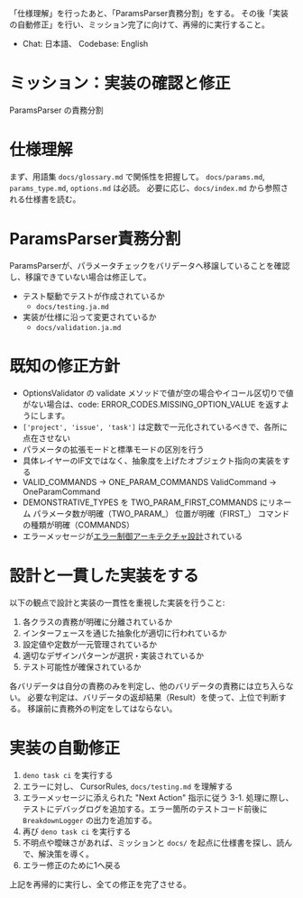 「仕様理解」を行ったあと、「ParamsParser責務分割」をする。
その後「実装の自動修正」を行い、ミッション完了に向けて、再帰的に実行すること。

- Chat: 日本語、 Codebase: English

# ミッション：実装の確認と修正
ParamsParser の責務分割

# 仕様理解

まず、用語集 `docs/glossary.md` で関係性を把握して。
`docs/params.md`, `params_type.md`, `options.md` は必読。
必要に応じ、`docs/index.md` から参照される仕様書を読む。


# ParamsParser責務分割

ParamsParserが、パラメータチェックをバリデータへ移譲していることを確認し、移譲できていない場合は修正して。

- テスト駆動でテストが作成されているか
  - `docs/testing.ja.md`
- 実装が仕様に沿って変更されているか
  - `docs/validation.ja.md`


# 既知の修正方針

- OptionsValidator の validate メソッドで値が空の場合やイコール区切りで値がない場合は、code: ERROR_CODES.MISSING_OPTION_VALUE を返すようにします。
- `['project', 'issue', 'task']` は定数で一元化されているべきで、各所に点在させない
- パラメータの拡張モードと標準モードの区別を行う
- 具体レイヤーのIF文ではなく、抽象度を上げたオブジェクト指向の実装をする
- VALID_COMMANDS → ONE_PARAM_COMMANDS
ValidCommand → OneParamCommand
- DEMONSTRATIVE_TYPES を TWO_PARAM_FIRST_COMMANDS にリネーム
  パラメータ数が明確（TWO_PARAM_）
  位置が明確（FIRST_）
  コマンドの種類が明確（COMMANDS）
- エラーメッセージが[エラー制御アーキテクチャ設計](docs/architecture/error_handling.ja.md)されている


# 設計と一貫した実装をする

以下の観点で設計と実装の一貫性を重視した実装を行うこと:

1. 各クラスの責務が明確に分離されているか
2. インターフェースを通じた抽象化が適切に行われているか
3. 設定値や定数が一元管理されているか
4. 適切なデザインパターンが選択・実装されているか
5. テスト可能性が確保されているか

各バリデータは自分の責務のみを判定し、他のバリデータの責務には立ち入らない。
必要な判定は、バリデータの返却結果（Result）を使って、上位で判断する。
移譲前に責務外の判定をしてはならない。


# 実装の自動修正

1. `deno task ci` を実行する
2. エラーに対し、 CursorRules, `docs/testing.md` を理解する
3. エラーメッセージに添えられた "Next Action" 指示に従う
3-1. 処理に際し、テストにデバッグログを追加する。エラー箇所のテストコード前後に `BreakdownLogger` の出力を追加する。
4. 再び `deno task ci` を実行する
5. 不明点や曖昧さがあれば、ミッションと `docs/` を起点に仕様書を探し、読んで、解決策を導く。
6. エラー修正のために1へ戻る

上記を再帰的に実行し、全ての修正を完了させる。
